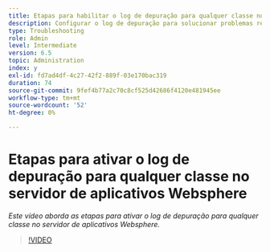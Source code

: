 ```yaml
---
title: Etapas para habilitar o log de depuração para qualquer classe no WebSphere Application Server
description: Configurar o log de depuração para solucionar problemas relacionados ao WebSphere Application Server
type: Troubleshooting
role: Admin
level: Intermediate
version: 6.5
topic: Administration
index: y
exl-id: fd7ad4df-4c27-42f2-889f-03e170bac319
duration: 74
source-git-commit: 9fef4b77a2c70c8cf525d42686f4120e481945ee
workflow-type: tm+mt
source-wordcount: '52'
ht-degree: 0%

---
```


# Etapas para ativar o log de depuração para qualquer classe no servidor de aplicativos Websphere

*Este vídeo aborda as etapas para ativar o log de depuração para qualquer classe no servidor de aplicativos Websphere.*

>[!VIDEO](https://video.tv.adobe.com/v/335523?quality=12&learn=on)
